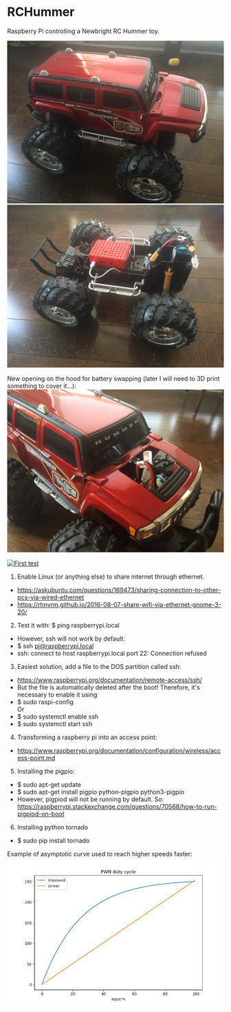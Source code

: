 # RCHummer
Raspberry Pi controlling a Newbright RC Hummer toy.

![RC car bought in a charity shop](IMG_4532.jpg)
![Tests with raspberry pi](IMG_4531.jpg)

New opening on the hood for battery swapping (later I will need to 3D print something to cover it...):  
![Now it's easier for battery swapping](IMG_4537.jpg)

[![First test](https://img.youtube.com/vi/l4kLDmT9qso/0.jpg)](https://www.youtube.com/watch?v=l4kLDmT9qso)

1. Enable Linux (or anything else) to share internet through ethernet.
  - https://askubuntu.com/questions/169473/sharing-connection-to-other-pcs-via-wired-ethernet
  - https://rhnvrm.github.io/2016-08-07-share-wifi-via-ethernet-gnome-3-20/
2. Test it with: $ ping raspberrypi.local
  - However, ssh will not work by default:
  - $ ssh pi@raspberrypi.local
  - ssh: connect to host raspberrypi.local port 22: Connection refused
3. Easiest solution, add a file to the DOS partition called ssh:
  - https://www.raspberrypi.org/documentation/remote-access/ssh/
  - But the file is automatically deleted after the boot! Therefore, it's necessary to enable it using 
  - $ sudo raspi-config  
Or
  - $ sudo systemctl enable ssh
  - $ sudo systemctl start ssh
4. Transforming a raspberry pi into an access point:
  - https://www.raspberrypi.org/documentation/configuration/wireless/access-point.md
5. Installing the pigpio:
  - $ sudo apt-get update
  - $ sudo apt-get install pigpio python-pigpio python3-pigpio
  - However, pigpiod will not be running by default. So: https://raspberrypi.stackexchange.com/questions/70568/how-to-run-pigpiod-on-boot
6. Installing python tornado
  - $ sudo pip install tornado 


Example of asymptotic curve used to reach higher speeds faster:  
![Now it's easier for battery swapping](Improving_response.png)
